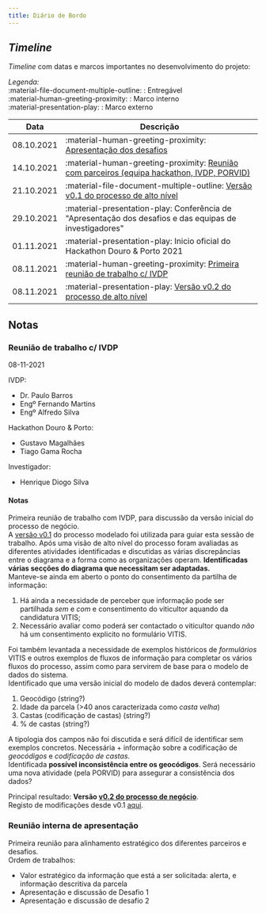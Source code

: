 ```yaml
---
title: Diário de Bordo
---
```


## _Timeline_

_Timeline_ com datas e marcos importantes no desenvolvimento do projeto:

_Legenda:_  
:material-file-document-multiple-outline: : Entregável  
:material-human-greeting-proximity: : Marco interno  
:material-presentation-play: : Marco externo  


| Data       | Descrição                                                                            |
|:----------:|--------------------------------------------------------------------------------------|
| 08.10.2021 | :material-human-greeting-proximity: [Apresentação dos desafios](/#desafios)                                                  |
| 14.10.2021 | :material-human-greeting-proximity: [Reunião com parceiros (equipa hackathon, IVDP, PORVID)](#reuniao-interna-de-apresentacao)                     |
| 21.10.2021 | :material-file-document-multiple-outline: [Versão v0.1 do processo de alto nível](/processos/#v01-versao-inicial)                                   |
| 29.10.2021 | :material-presentation-play: Conferência de "Apresentação dos desafios e das equipas de investigadores" |
| 01.11.2021 | :material-presentation-play: Inicio oficial do Hackathon Douro & Porto 2021                             |
| 08.11.2021 | :material-human-greeting-proximity: [Primeira reunião de trabalho c/ IVDP](#reuniao-de-trabalho-c-ivdp)                                      |
| 08.11.2021 | :material-presentation-play: [Versão v0.2 do processo de alto nível](/processos/#v02-primeira-iteracao-c-ivdp)                                   |

## Notas

### Reunião de trabalho c/ IVDP

08-11-2021

IVDP:

+ Dr. Paulo Barros
+ Engº Fernando Martins
+ Engº Alfredo Silva

Hackathon Douro & Porto:

+ Gustavo Magalhães
+ Tiago Gama Rocha

Investigador:

+ Henrique Diogo Silva

#### Notas

Primeira reunião de trabalho com IVDP, para discussão da versão inicial do processo de negócio.  
A [versão v0.1](/processos/#v01-versao-inicial) do processo modelado foi utilizada para guiar esta sessão de trabalho. Após uma visão de alto nível do processo foram avaliadas as diferentes atividades identificadas e discutidas as várias discrepâncias entre o diagrama e a forma como as organizações operam. **Identificadas várias secções do diagrama que necessitam ser adaptadas.**  
Manteve-se ainda em aberto o ponto do consentimento da partilha de informação: 

1. Há ainda a necessidade de perceber que informação pode ser partilhada _sem_ e _com_ e consentimento do viticultor aquando da candidatura VITIS; 
2. Necessário avaliar como poderá ser contactado o viticultor quando _não_ há um consentimento explicito no formulário VITIS.

Foi também levantada a necessidade de exemplos históricos de _formulários_ VITIS e outros exemplos de fluxos de informação para completar os vários fluxos do processo, assim como para servirem de base para o modelo de dados do sistema.  
Identificado que uma versão inicial do modelo de dados deverá contemplar:

1. Geocódigo (string?)
2. Idade da parcela (>40 anos caracterizada como _casta velha_)
3. Castas (codificação de castas) (string?)
4. % de castas (string?)

A tipologia dos campos não foi discutida e será difícil de identificar sem exemplos concretos. Necessária + informação sobre a codificação de _geocódigos_ e _codificação de castas_.  
Identificada **possível inconsistência entre os geocódigos**. Será necessário uma nova atividade (pela PORVID) para assegurar a consistência dos dados?  

Principal resultado: **Versão [v0.2 do processo de negócio](/processos/#v02-primeira-iteracao-c-ivdp)**.  
Registo de modificações desde v0.1 [aqui](/processos/#modificacoes).

### Reunião interna de apresentação

Primeira reunião para alinhamento estratégico dos diferentes parceiros e desafios.  
Ordem de trabalhos:

+ Valor estratégico da informação que está a ser solicitada: alerta, e informação descritiva da parcela
+ Apresentação e discussão de Desafio 1
+ Apresentação e discussão de desafio 2
